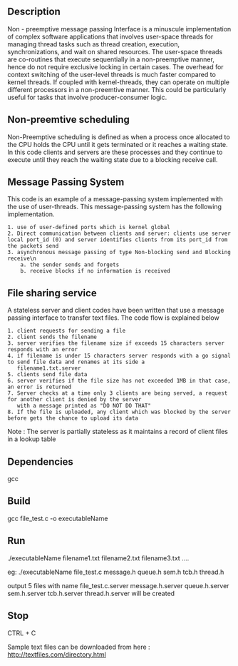 Description
------------------
Non - preemptive message passing Interface is a minuscule implementation of complex software applications that involves user-space threads for managing thread tasks such as thread creation, execution, synchronizations, and wait on shared resources. The user-space threads are co-routines that execute sequentially in a non-preemptive manner, hence do not require exclusive locking in certain cases. The overhead for context switching of the user-level threads is much faster compared to kernel threads. If coupled with kernel-threads, they can operate on multiple different processors in a non-preemtive manner. This could be particularly useful for tasks that involve producer-consumer logic.

Non-preemtive scheduling
------------------
Non-Preemptive scheduling is defined as when a process once allocated to the CPU holds the CPU until it gets terminated or it reaches a waiting state. In this code clients and servers are these processes and they continue to execute until they reach the waiting state due to a blocking receive call.

Message Passing System
------------------
This code is an example of a message-passing system implemented with the use of user-threads.
This message-passing system has the following implementation.

    1. use of user-defined ports which is kernel global
    2. Direct communication between clients and server: clients use server local port_id (0) and server identifies clients from its port_id from the packets send
    3. asynchronous message passing of type Non-blocking send and Blocking receive\n
        a. the sender sends and forgets
        b. receive blocks if no information is received
    
File sharing service
------------------
A stateless server and client codes have been written that use a message passing interface to transfer text files. The code flow is explained below

    1. client requests for sending a file 
    2. client sends the filename 
    3. server verifies the filename size if exceeds 15 characters server responds with an error
    4. if filename is under 15 characters server responds with a go signal to send file data and renames at its side a 
       filename1.txt.server
    5. clients send file data
    6. server verifies if the file size has not exceeded 1MB in that case, an error is returned
    7. Server checks at a time only 3 clients are being served, a request for another client is denied by the server
       with a message printed as "DO NOT DO THAT" 
    8. If the file is uploaded, any client which was blocked by the server before gets the chance to upload its data

Note : The server is partially stateless as it maintains a record of client files in a lookup table

Dependencies
-------------------
gcc 

Build
-------------------
gcc file_test.c -o executableName

Run
-------------------
./executableName filename1.txt filename2.txt filename3.txt ....

eg: ./executableName file_test.c message.h queue.h sem.h tcb.h thread.h

output 5 files with name file_test.c.server message.h.server queue.h.server sem.h.server tcb.h.server thread.h.server
will be created

Stop
------------------
CTRL + C

Sample text files can be downloaded from here : http://textfiles.com/directory.html





   

  


